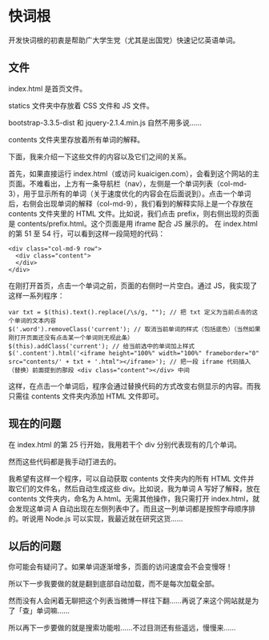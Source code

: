 # 快词根

开发快词根的初衷是帮助广大学生党（尤其是出国党）快速记忆英语单词。

## 文件

index.html 是首页文件。

statics 文件夹中存放着 CSS 文件和 JS 文件。

bootstrap-3.3.5-dist 和 jquery-2.1.4.min.js 自然不用多说……

contents 文件夹里存放着所有单词的解释。

下面，我来介绍一下这些文件的内容以及它们之间的关系。

首先，如果直接运行 index.html（或访问 kuaicigen.com），会看到这个网站的主页面。不难看出，上方有一条导航栏（nav），左侧是一个单词列表（col-md-3），用于显示所有的单词（关于速度优化的内容会在后面说到）。点击一个单词后，右侧会出现单词的解释（col-md-9），我们看到的解释实际上是一个存放在 contents 文件夹里的 HTML 文件。比如说，我们点击 prefix，则右侧出现的页面是 contents/prefix.html。这个页面是用 iframe 配合 JS 展示的。
在 index.html 的第 51 至 54 行，可以看到这样一段简短的代码：

    <div class="col-md-9 row">
      <div class="content">
      </div>
    </div>

在刚打开首页，点击一个单词之前，页面的右侧时一片空白。通过 JS，我实现了这样一系列程序：

    var txt = $(this).text().replace(/\s/g, ""); // 把 txt 定义为当前点击的这个单词的文本内容
    $('.word').removeClass('current'); // 取消当前单词的样式（包括底色）（当然如果刚打开页面还没有点击某一个单词则无视此条）
    $(this).addClass('current'); // 给当前选中的单词加上样式
    $('.content').html('<iframe height="100%" width="100%" frameborder="0" src="contents/' + txt + '.html"></iframe>'); // 把一段 iframe 代码插入（替换）前面提到的那段 <div class="content"></div> 中间

这样，在点击一个单词后，程序会通过替换代码的方式改变右侧显示的内容。而我只需往 contents 文件夹内添加 HTML 文件即可。

## 现在的问题

在 index.html 的第 25 行开始，我用若干个 div 分别代表现有的几个单词。

然而这些代码都是我手动打进去的。

我希望有这样一个程序，可以自动获取 contents 文件夹内的所有 HTML 文件并取它们的文件名，然后自动生成这些 div。比如说，我为单词 A 写好了解释，放在 contents 文件夹内，命名为 A.html。无需其他操作，我只需打开 index.html，就会发现这单词 A 自动出现在左侧列表中了。而且这一列单词都是按照字母顺序排的。听说用 Node.js 可以实现，我最近就在研究这货……

## 以后的问题

你可能会有疑问了。如果单词逐渐增多，页面的访问速度会不会变慢呀！

所以下一步我要做的就是翻到底部自动加载，而不是每次加载全部。

然而没有人会闲着无聊把这个列表当微博一样往下翻……再说了来这个网站就是为了「查」单词嘛……

所以再下一步要做的就是搜索功能啦……不过目测还有些遥远，慢慢来……